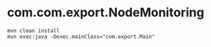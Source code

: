 # com.com.export.NodeMonitoring

    mvn clean install
    mvn exec:java -Dexec.mainClass="com.export.Main"
